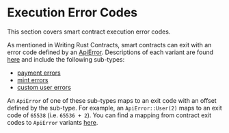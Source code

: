 # Execution Error Codes

This section covers smart contract execution error codes.

As mentioned in Writing Rust Contracts, smart contracts can exit with an error code defined by an [ApiError](https://docs.rs/casper-types/latest/casper_types/enum.ApiError.md). Descriptions of each variant are found [here](https://docs.rs/casper-types/latest/casper_types/enum.ApiError.md#variants) and include the following sub-types:

-   [payment errors](https://docs.rs/casper-types/latest/casper_types/enum.ApiError.md#variant.HandlePayment)
-   [mint errors](https://docs.rs/casper-types/latest/casper_types/enum.ApiError.md#variant.Mint)
-   [custom user errors](https://docs.rs/casper-types/latest/casper_types/enum.ApiError.md#variant.User)

An `ApiError` of one of these sub-types maps to an exit code with an offset defined by the sub-type. For example, an `ApiError::User(2)` maps to an exit code of `65538` (i.e. `65536 + 2`). You can find a mapping from contract exit codes to `ApiError` variants [here](https://docs.rs/casper-types/latest/casper_types/enum.ApiError.md#mappings).
